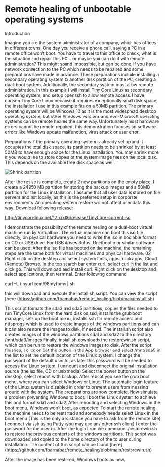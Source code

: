 # Remote healing of unbootable operating systems

Introduction


Imagine you are the system administrator of a company, which has offices in different towns. One day you receive a phone call, saying a PC in a remote office won’t boot. You have to travel to this office to check, what is the situation and repair this PC… or maybe you can do it with remote administration? This might sound impossible, but can be done, if you have network connection to the PC which needs to be repaired and some preparations have made in advance. These preparations include installing a secondary operating system to another disk partition of the PC, creating a dual-boot system. Additionally, the secondary system must allow remote administration. In this example I will install Tiny Core Linux as secondary operating system, and setup openssh to allow remote access. I have chosen Tiny Core Linux because it requires exceptionally small disk space, the installation I use in this example fits on a 50MB partition. The primary operating system will be Windows 10 as it is the most widespread desktop operating system, but other Windows versions and non-Microsoft operating systems can be remote healed the same way. Unfortunately most hardware errors cannot be remote repaired, this demonstration focuses on software errors like Windows update malfunction, virus attack or user error.


Preparations
If the primary operating system is already set up and it occupies the total disk space, its partition needs to be shrinked by at least 50MB to have enough space for the Linux installation. You may shrink more if you would like to store copies of the system image files on the local disk. This depends on the available free disk space as well. 
 
![Shrink partition](https://user-images.githubusercontent.com/73483641/124018685-641a0900-d9e8-11eb-9a71-d948e97ef8f0.png)

 After the resize is complete, create 2 new partitions on the empty place. I create a 24950 MB partition for storing the backup images and a 50MB partition for the Linux installation.
I assume that all user data is stored on file servers and not locally, as this is the preferred setup in corporate environments. An operating system restore will not affect user data this way.
Download following release:

http://tinycorelinux.net/12.x/x86/release/TinyCore-current.iso

I demonstrate the possibility of the remote healing on a dual-boot virtual machine run by Virtualbox.  The virtual machine can boot this iso file directly, on physical hardware you need to write the iso in bootable format on CD or USB drive. For USB drives Rufus, Unetbootin or similar software can be used.  After the iso file has booted on the machine, the remaining steps are the same both for virtual machines and physical hardware.
02 
Right click on the desktop and select system tools, apps, click apps, Cloud (Remote) Browse. In the top search bar enter curl, select curl in the list and click go. This will download and install curl.
Right click on the desktop and select applications, then terminal. Enter following command

curl –L tinyurl.com/98myfbmv | sh
 
this will download and execute the install.sh script. You can view the script [here (https://github.com/fbarnabas/remote_healing/blob/main/install.sh)

This script formats the sda3 and sda5 partitions, copies the files needed to run  TinyCore Linux from the hard disk os ssd, installs the grub boot manager, sets up the boot menu, installs ssh for remote access and ntfsprogs which is used to create images of the windows partitions and can it can also restore the images to disk, if needed.
The install.sh script also creates images of the windows partitions sda1 and sda2 to the directory /mnt/sda3/images
Finally, install.sh downloads the restorewin.sh script, which can be run to restore the windows images to disk. After the script finishes, I click on Set the button in the App browser and select /mnt/sda5 in the list to set the default location of the Linux system. I change the password of the default user tc, as later this password will be needed to access the Linux system.
I unmount and disconnect the original installation source (the iso file, CD or usb media)
Select the power button on the desktop, select reboot with backup.
After reboot you see the grub boot menu, where you can select Windows or Linux.
The automatic login feature of the Linux system is disabled in order to prevent users from messing around with the system.
The preparations are now complete.
Now simulate a problem preventing Windows to boot. I boot the Linux system to achieve this and format sda1 and sda2. After rebooting and selecting Windows in the boot menu, Windows won’t boot, as expected.
To start the remote healing, the machine needs to be restarted and somebody needs select Linux in the boot menu (This is the only assistance you have to ask from the remote site)
I connect via ssh using Putty (you may use any other ssh client)
 I enter the password for the user tc. After the login I run the command 
./restorewin.sh
  to restore the previous contents of the windows partitions. This script was downloaded and copied to the home directory of the tc user during installation. The content of this script can be found [here] (https://github.com/fbarnabas/remote_healing/blob/main/restorewin.sh)


After the image has been restored, Windows boots as new.
